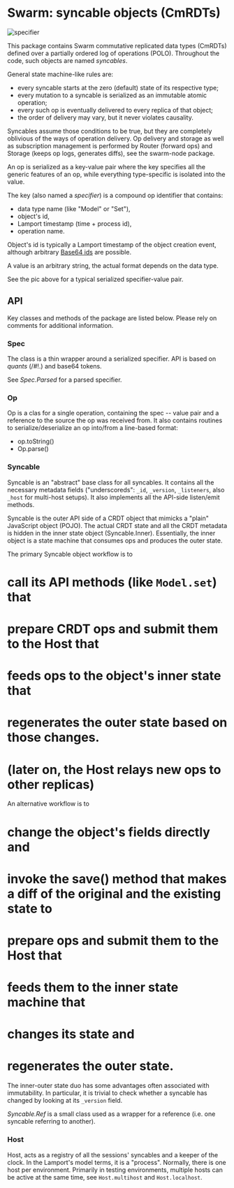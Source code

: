 Swarm: syncable objects (CmRDTs)
================================

![specifier][spec-pic]

This package contains Swarm commutative replicated data types (CmRDTs) defined over a partially ordered log of operations (POLO). Throughout the code, such objects are named *syncables*.

General state machine-like rules are:
* every syncable starts at the zero (default) state of its respective type;
* every mutation to a syncable is serialized as an immutable atomic operation;
* every such op is eventually delivered to every replica of that object;
* the order of delivery may vary, but it never violates causality.

Syncables assume those conditions to be true, but they are completely oblivious of the ways of operation delivery.
Op delivery and storage as well as subscription management is performed by Router (forward ops) and Storage (keeps op logs, generates diffs), see the swarm-node package.

An op is serialized as a key-value pair where the key specifies all the generic features of an op, while everything type-specific is isolated into the value.

The key (also named a *specifier*) is a compound op identifier that contains:

* data type name (like "Model" or "Set"),
* object's id,
* Lamport timestamp (time + process id),
* operation name.

Object's id is typically a Lamport timestamp of the object creation event, although arbitrary [Base64 ids][base64] are possible.

A value is an arbitrary string, the actual format depends on the data type.

See the pic above for a typical serialized specifier-value pair.

## API

Key classes and methods of the package are listed below. Please rely on comments for additional information.

### Spec

The class is a thin wrapper around a serialized specifier. API is based on *quants* (/#!.) and base64 tokens.

See *Spec.Parsed* for a parsed specifier.

### Op

Op is a clas for a single operation, containing the spec -- value pair and a reference to the source the op was received from.
It also contains routines to serialize/deserialize an op into/from a line-based format:

* op.toString()
* Op.parse()

### Syncable

Syncable is an "abstract" base class for all syncables.
It contains all the necessary metadata fields ("underscoreds": `_id`, `_version`, `_listeners`, also `_host` for multi-host setups).
It also implements all the API-side listen/emit methods.

Syncable is the outer API side of a CRDT object that mimicks a "plain" JavaScript object (POJO).
The actual CRDT state and all the CRDT metadata is hidden in the inner state object (Syncable.Inner).
Essentially, the inner object is a state machine that consumes ops and produces the outer state.

The primary Syncable object workflow is to

# call its API methods (like `Model.set`) that
# prepare CRDT ops and submit them to the Host that
# feeds ops to the object's inner state that
# regenerates the outer state based on those changes.
# (later on, the Host relays new ops to other replicas)

An alternative workflow is to

# change the object's fields directly and
# invoke the save() method that makes a diff of the original and the existing state to
# prepare ops and submit them to the Host that
# feeds them to the inner state machine that
# changes its state and
# regenerates the outer state.

The inner-outer state duo has some advantages often associated with immutability.
In particular, it is trivial to check whether a syncable has changed by looking at its `_version` field.

*Syncable.Ref* is a small class used as a wrapper for a reference (i.e. one syncable referring to another).

### Host

Host, acts as a registry of all the sessions' syncables and a keeper of the clock.
In the Lamport's model terms, it is a "process".
Normally, there is one host per environment. Primarily in testing environments, multiple hosts can be active at the same time, see `Host.multihost` and `Host.localhost`.


[base64]: https://github.com/gritzko/swarm/tree/master/stamp
[spec-pic]: http://swarmjs.github.io/images/spec.png
